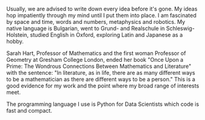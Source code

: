 Usually, we are advised to write down every idea before it's gone. My ideas hop impatiently through my mind until I put them into place. I am fascinated by space and time, words and numbers, metaphysics and robotics. My native language is Bulgarian, went to Grund- and Realschule in Schleswig-Holstein, studied English in Oxford, exploring Latin and Japanese as a hobby.

Sarah Hart, Professor of Mathematics and the first woman Professor of Geometry at Gresham College London, ended her book "Once Upon a Prime: The Wondrous Connections Between Mathematics and Literature" with the sentence: "In literature, as in life, there are as many different ways to be a mathematician as there are different ways to be a person." This is a good evidence for my work and the point where my broad range of interests meet.

The programming language I use is Python for Data Scientists which code is fast and compact.
